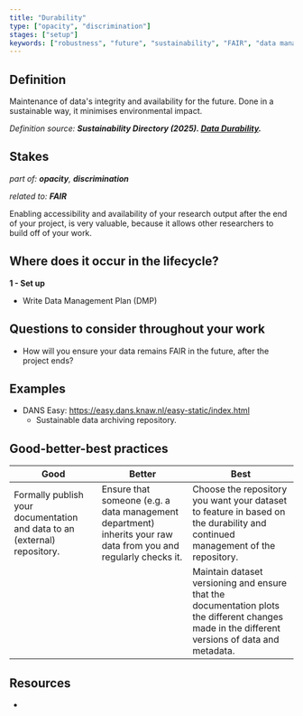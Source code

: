```yaml
---
title: "Durability"
type: ["opacity", "discrimination"]
stages: ["setup"]
keywords: ["robustness", "future", "sustainability", "FAIR", "data management"]
---
```


## Definition
Maintenance of data's integrity and availability for the future. Done in a sustainable way, it minimises environmental impact.

_Definition source: **Sustainability Directory (2025). [Data Durability](https://energy.sustainability-directory.com/term/data-durability/).**_

## Stakes
_part of: **opacity**, **discrimination**_

_related to: **FAIR**_

Enabling accessibility and availability of your research output after the end of your project, is very valuable, because it allows other researchers to build off of your work.  

## Where does it occur in the lifecycle?

**1 - Set up**

- Write Data Management Plan (DMP)

## Questions to consider throughout your work
- How will you ensure your data remains FAIR in the future, after the project ends?

## Examples
- DANS Easy: https://easy.dans.knaw.nl/easy-static/index.html
    - Sustainable data archiving repository.


## Good-better-best practices

| Good | Better | Best|
|---|---|---|
|Formally publish your documentation and data to an (external) repository.| Ensure that someone (e.g. a data management department) inherits your raw data from you and regularly checks it. | Choose the repository you want your dataset to feature in based on the durability and continued management of the repository.|
| | | Maintain dataset versioning and ensure that the documentation plots the different changes made in the different versions of data and metadata. | 

## Resources
- 